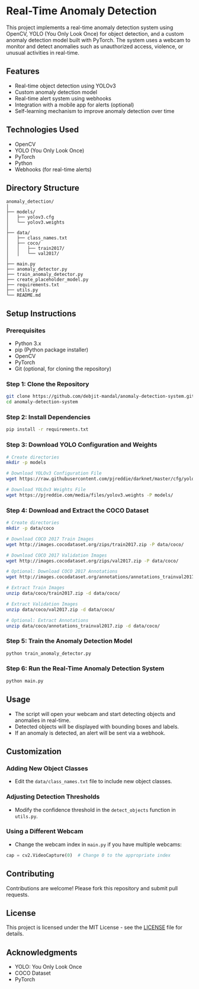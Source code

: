 
# Real-Time Anomaly Detection

This project implements a real-time anomaly detection system using OpenCV, YOLO (You Only Look Once) for object detection, and a custom anomaly detection model built with PyTorch. The system uses a webcam to monitor and detect anomalies such as unauthorized access, violence, or unusual activities in real-time.

## Features

- Real-time object detection using YOLOv3
- Custom anomaly detection model
- Real-time alert system using webhooks
- Integration with a mobile app for alerts (optional)
- Self-learning mechanism to improve anomaly detection over time

## Technologies Used

- OpenCV
- YOLO (You Only Look Once)
- PyTorch
- Python
- Webhooks (for real-time alerts)

## Directory Structure

```
anomaly_detection/
│
├── models/
│   ├── yolov3.cfg
│   └── yolov3.weights
│
├── data/
│   ├── class_names.txt
│   ├── coco/
│   │   ├── train2017/
│   │   └── val2017/
│
├── main.py
├── anomaly_detector.py
├── train_anomaly_detector.py
├── create_placeholder_model.py
├── requirements.txt
├── utils.py
└── README.md
```

## Setup Instructions

### Prerequisites

- Python 3.x
- pip (Python package installer)
- OpenCV
- PyTorch
- Git (optional, for cloning the repository)

### Step 1: Clone the Repository

```bash
git clone https://github.com/debjit-mandal/anomaly-detection-system.git
cd anomaly-detection-system
```

### Step 2: Install Dependencies

```bash
pip install -r requirements.txt
```

### Step 3: Download YOLO Configuration and Weights

```bash
# Create directories
mkdir -p models

# Download YOLOv3 Configuration File
wget https://raw.githubusercontent.com/pjreddie/darknet/master/cfg/yolov3.cfg -P models/

# Download YOLOv3 Weights File
wget https://pjreddie.com/media/files/yolov3.weights -P models/
```

### Step 4: Download and Extract the COCO Dataset

```bash
# Create directories
mkdir -p data/coco

# Download COCO 2017 Train Images
wget http://images.cocodataset.org/zips/train2017.zip -P data/coco/

# Download COCO 2017 Validation Images
wget http://images.cocodataset.org/zips/val2017.zip -P data/coco/

# Optional: Download COCO 2017 Annotations
wget http://images.cocodataset.org/annotations/annotations_trainval2017.zip -P data/coco/

# Extract Train Images
unzip data/coco/train2017.zip -d data/coco/

# Extract Validation Images
unzip data/coco/val2017.zip -d data/coco/

# Optional: Extract Annotations
unzip data/coco/annotations_trainval2017.zip -d data/coco/
```

### Step 5: Train the Anomaly Detection Model

```bash
python train_anomaly_detector.py
```

### Step 6: Run the Real-Time Anomaly Detection System

```bash
python main.py
```

## Usage

- The script will open your webcam and start detecting objects and anomalies in real-time.
- Detected objects will be displayed with bounding boxes and labels.
- If an anomaly is detected, an alert will be sent via a webhook.

## Customization

### Adding New Object Classes

- Edit the `data/class_names.txt` file to include new object classes.

### Adjusting Detection Thresholds

- Modify the confidence threshold in the `detect_objects` function in `utils.py`.

### Using a Different Webcam

- Change the webcam index in `main.py` if you have multiple webcams:

```python
cap = cv2.VideoCapture(0)  # Change 0 to the appropriate index
```

## Contributing

Contributions are welcome! Please fork this repository and submit pull requests.

## License

This project is licensed under the MIT License - see the [LICENSE](LICENSE) file for details.

## Acknowledgments

- YOLO: You Only Look Once
- COCO Dataset
- PyTorch
